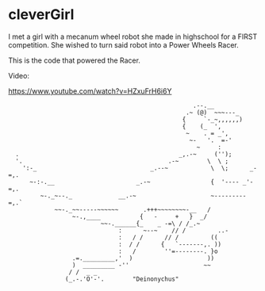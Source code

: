 # cleverGirl

I met a girl with a mecanum wheel robot she made in highschool for a FIRST competition. She wished to turn said robot into a Power Wheels Racer.

This is the code that powered the Racer.

Video:

https://www.youtube.com/watch?v=HZxuFrH6i6Y



                                                        .--.__
                                                      .~ (@)  ~~~---_
                                                     {     `-_~,,,,,,)
                                                     {    (_  ',
                                                      ~    . = _',
                                                       ~-   '.  =-'
                                                         ~     :
      .                                             _,.-~     ('');
      '.                                         .-~        \  \ ;
        ':-_                                _.--~            \  \;      _-=,.
          ~-:-.__                       _.-~                 {  '---- _'-=,.
             ~-._~--._             __.-~                     ~---------=,.`
                 ~~-._~~-----~~~~~~       .+++~~~~~~~~-__   /
                      ~-.,____           {   -     +   }  _/
                              ~~-.______{_    _ -=\ / /_.~
                                   :      ~--~    // /         ..-
                                   :   / /      // /         ((
                                   :  / /      {   `-------,. ))
                                   :   /        ''=--------. }o
                      .=._________,'  )                     ))
                      )  _________ -''                     ~~
                     / /  _ _
                    (_.-.'O'-'.        "Deinonychus"
